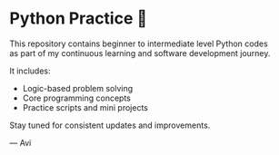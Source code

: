# Python Practice 🚀

This repository contains beginner to intermediate level Python codes  
as part of my continuous learning and software development journey.

It includes:
- Logic-based problem solving
- Core programming concepts
- Practice scripts and mini projects

Stay tuned for consistent updates and improvements.

— Avi
